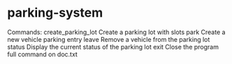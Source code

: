 # parking-system
Commands:
  create_parking_lot             Create a parking lot with <n> slots
  park                           Create a new vehicle parking entry
  leave                          Remove a vehicle from the parking lot
  status                         Display the current status of the parking lot
  exit                           Close the program
  full command on doc.txt
